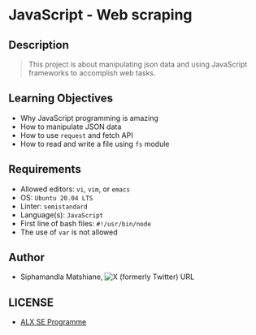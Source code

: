 # JavaScript - Web scraping

## Description
> This project is about manipulating json data and using JavaScript frameworks to accomplish web tasks.

## Learning Objectives
- Why JavaScript programming is amazing
- How to manipulate JSON data
- How to use `request` and fetch API
- How to read and write a file using `fs` module

## Requirements
- Allowed editors: `vi`, `vim`, or `emacs`
- OS: `Ubuntu 20.04 LTS`
- Linter: `semistandard`
- Language(s): `JavaScript`
- First line of bash files: `#!/usr/bin/node`
- The use of `var` is not allowed

## Author
- Siphamandla Matshiane, ![X (formerly Twitter) URL](https://img.shields.io/twitter/url?url=https%3A%2F%2Ftwitter.com%2Fsbumatshiane916)

## LICENSE
- [ALX SE Programme](https://www.alxafrica.com/software-engineering/)
